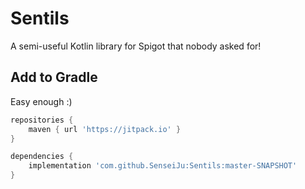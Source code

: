 # Sentils
A semi-useful Kotlin library for Spigot that nobody asked for!

## Add to Gradle
Easy enough :)

```gradle
repositories {
    maven { url 'https://jitpack.io' }
}

dependencies {
    implementation 'com.github.SenseiJu:Sentils:master-SNAPSHOT'
}
```


